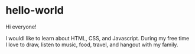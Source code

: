 # hello-world

Hi everyone!

I wouldl like to learn about HTML, CSS, and Javascript.
During my free time I love to draw, listen to music, food, travel, and hangout with my family. 
